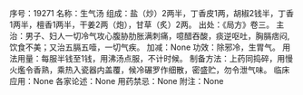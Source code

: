 序号：19271
名称：生气汤
组成：盐（炒）2两半，丁香皮1两，胡椒2钱半，丁香1两半，檀香1两半，干姜2两（炮），甘草（炙）2两。
出处：《局方》卷三。
主治：男子、妇人一切冷气攻心腹胁肋胀满刺痛，噫醋吞酸，痰逆呕吐，胸膈痞闷,饮食不美；又治五膈五噎，一切气疾。
加减：None
功效：除邪冷，生胃气。
用法用量：每服半钱至1钱，用沸汤点服，不计时候。
制备方法：上药同捣碎，用慢火爁令香熟，乘热入瓷器内盖覆，候冷碾罗作细散，密盛贮，勿令泄气味。
临床应用：None
各家论述：None
用药禁忌：None
附注：None
